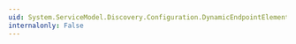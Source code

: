 ```yaml
---
uid: System.ServiceModel.Discovery.Configuration.DynamicEndpointElement.#ctor
internalonly: False
---
```

